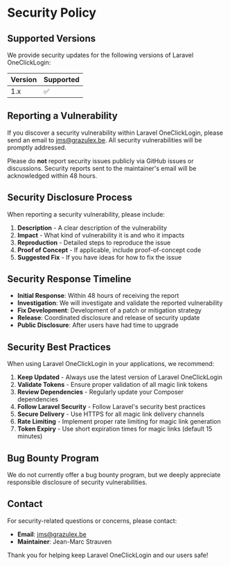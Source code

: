 # Security Policy

## Supported Versions

We provide security updates for the following versions of Laravel OneClickLogin:

| Version | Supported          |
| ------- | ------------------ |
| 1.x     | :white_check_mark: |

## Reporting a Vulnerability

If you discover a security vulnerability within Laravel OneClickLogin, please send an email to [jms@grazulex.be](mailto:jms@grazulex.be). All security vulnerabilities will be promptly addressed.

Please do **not** report security issues publicly via GitHub issues or discussions. Security reports sent to the maintainer's email will be acknowledged within 48 hours.

## Security Disclosure Process

When reporting a security vulnerability, please include:

1. **Description** - A clear description of the vulnerability
2. **Impact** - What kind of vulnerability it is and who it impacts
3. **Reproduction** - Detailed steps to reproduce the issue
4. **Proof of Concept** - If applicable, include proof-of-concept code
5. **Suggested Fix** - If you have ideas for how to fix the issue

## Security Response Timeline

- **Initial Response**: Within 48 hours of receiving the report
- **Investigation**: We will investigate and validate the reported vulnerability
- **Fix Development**: Development of a patch or mitigation strategy
- **Release**: Coordinated disclosure and release of security update
- **Public Disclosure**: After users have had time to upgrade

## Security Best Practices

When using Laravel OneClickLogin in your applications, we recommend:

1. **Keep Updated** - Always use the latest version of Laravel OneClickLogin
2. **Validate Tokens** - Ensure proper validation of all magic link tokens
3. **Review Dependencies** - Regularly update your Composer dependencies
4. **Follow Laravel Security** - Follow Laravel's security best practices
5. **Secure Delivery** - Use HTTPS for all magic link delivery channels
6. **Rate Limiting** - Implement proper rate limiting for magic link generation
7. **Token Expiry** - Use short expiration times for magic links (default 15 minutes)

## Bug Bounty Program

We do not currently offer a bug bounty program, but we deeply appreciate responsible disclosure of security vulnerabilities.

## Contact

For security-related questions or concerns, please contact:
- **Email**: [jms@grazulex.be](mailto:jms@grazulex.be)
- **Maintainer**: Jean-Marc Strauven

Thank you for helping keep Laravel OneClickLogin and our users safe!